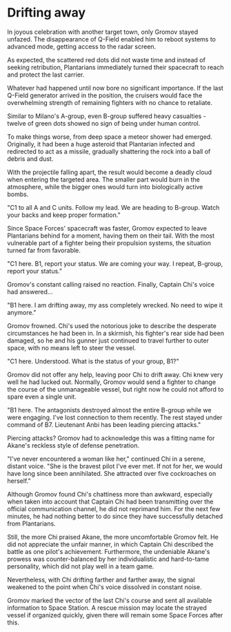 # Drifting away

In joyous celebration with another target town, only Gromov stayed unfazed. The disappearance of Q-Field enabled him to reboot systems to advanced mode, getting access to the radar screen.

As expected, the scattered red dots did not waste time and instead of seeking retribution, Plantarians immediately turned their spacecraft to reach and protect the last carrier.

Whatever had happened until now bore no significant importance. If the last Q-Field generator arrived in the position, the cruisers would face the overwhelming strength of remaining fighters with no chance to retaliate.

Similar to Milano's A-group, even B-group suffered heavy casualties - twelve of green dots showed no sign of being under human control.

To make things worse, from deep space a meteor shower had emerged. Originally, it had been a huge asteroid that Plantarian infected and redirected to act as a missile, gradually shattering the rock into a ball of debris and dust.

With the projectile falling apart, the result would become a deadly cloud when entering the targeted area. The smaller part would burn in the atmosphere, while the bigger ones would turn into biologically active bombs.

"C1 to all A and C units. Follow my lead. We are heading to B-group. Watch your backs and keep proper formation."

Since Space Forces' spacecraft was faster, Gromov expected to leave Plantarians behind for a moment, having them on their tail. With the most vulnerable part of a fighter being their propulsion systems, the situation turned far from favorable.

"C1 here. B1, report your status. We are coming your way. I repeat, B-group, report your status."

Gromov's constant calling raised no reaction. Finally, Captain Chi's voice had answered...

"B1 here. I am drifting away, my ass completely wrecked. No need to wipe it anymore."

Gromov frowned. Chi's used the notorious joke to describe the desperate circumstances he had been in. In a skirmish, his fighter's rear side had been damaged, so he and his gunner just continued to travel further to outer space, with no means left to steer the vessel.

"C1 here. Understood. What is the status of your group, B1?"

Gromov did not offer any help, leaving poor Chi to drift away. Chi knew very well he had lucked out. Normally, Gromov would send a fighter to change the course of the unmanageable vessel, but right now he could not afford to spare even a single unit.

"B1 here. The antagonists destroyed almost the entire B-group while we were engaging. I've lost connection to them recently. The rest stayed under command of B7. Lieutenant Anbi has been leading piercing attacks."

Piercing attacks? Gromov had to acknowledge this was a fitting name for Akane's reckless style of defense penetration.

"I've never encountered a woman like her," continued Chi in a serene, distant voice. "She is the bravest pilot I've ever met. If not for her, we would have long since been annihilated. She attracted over five cockroaches on herself."

Although Gromov found Chi's chattiness more than awkward, especially when taken into account that Captain Chi had been transmitting over the official communication channel, he did not reprimand him. For the next few minutes, he had nothing better to do since they have successfully detached from Plantarians.

Still, the more Chi praised Akane, the more uncomfortable Gromov felt. He did not appreciate the unfair manner, in which Captain Chi described the battle as one pilot's achievement. Furthermore, the undeniable Akane's prowess was counter-balanced by her individualistic and hard-to-tame personality, which did not play well in a team game.

Nevertheless, with Chi drifting farther and farther away, the signal weakened to the point when Chi's voice dissolved in constant noise.

Gromov marked the vector of the last Chi's course and sent all available information to Space Station. A rescue mission may locate the strayed vessel if organized quickly, given there will remain some Space Forces after this.

